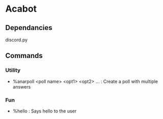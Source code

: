 # Acabot
## Dependancies
discord.py
## Commands
### Utility
- %anarpoll \<poll name\> \<opt1\> \<opt2\> ... : Create a poll with multiple answers
### Fun
- %hello : Says hello to the user
